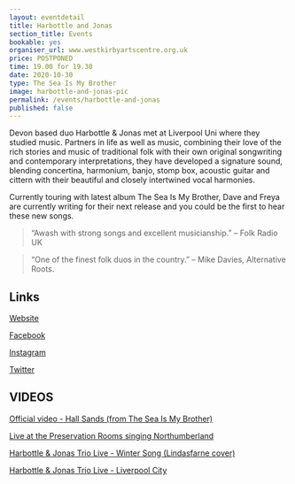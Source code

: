 ```yaml
---
layout: eventdetail
title: Harbottle and Jonas
section_title: Events
bookable: yes
organiser_url: www.westkirbyartscentre.org.uk
price: POSTPONED
time: 19.00 for 19.30
date: 2020-10-30
type: The Sea Is My Brother
image: harbottle-and-jonas-pic
permalink: /events/harbottle-and-jonas
published: false
---
```


Devon based duo Harbottle & Jonas met at Liverpool Uni where they studied music. Partners in life as well as music, combining their love of the rich stories and music of traditional folk with their own original songwriting and contemporary interpretations, they have developed a signature sound, blending concertina, harmonium, banjo, stomp box, acoustic guitar and cittern with their beautiful and closely intertwined vocal harmonies.  

Currently touring with latest album The Sea Is My Brother, Dave and Freya are currently writing for their next release and you could be the first to hear these new songs.

> “Awash with strong songs and excellent musicianship.” – Folk Radio UK

> “One of the finest folk duos in the country.” – Mike Davies, Alternative Roots.

## Links
[Website](https://www.harbottleandjonas.com)

[Facebook](https://www.facebook.com/harbottleandjonas)

[Instagram](https://www.instagram.com/harbottleandjonas)

[Twitter](https://www.twitter.com/harbottle_jonas)

## VIDEOS

[Official video - Hall Sands (from The Sea Is My Brother)](https://youtu.be/mEQcsWaV3EM)

[Live at the Preservation Rooms singing Northumberland](https://youtu.be/jLx7_fJwqao)

[Harbottle & Jonas Trio Live - Winter Song (Lindasfarne cover)](https://youtu.be/1JxJU3ZkFj4)

[Harbottle & Jonas Trio Live - Liverpool City](https://youtu.be/s-z7tzLmC6s)
